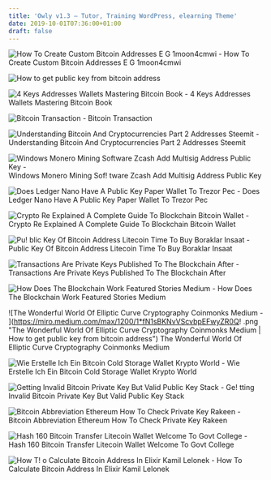 ```yaml
---
title: 'Owly v1.3 – Tutor, Training WordPress, elearning Theme'
date: 2019-10-01T07:36:00+01:00
draft: false
---
```


![How To Create Custom Bitcoin Addresses E G 1moon4cmwi - ](https://steemitimages.com/0x0/https://steemitimages.com/DQmSbq8NDEe2bRb3S4gjTkVnsMXWgGwBWhEbdLj3foCL5cZ/image.png "How To Create Custom Bitcoin Addresses E G 1moon4cmwi | How to get public key from bitcoin address") How To Create Custom Bitcoin Addresses E G 1moon4cmwi

![How to get public key from bitcoin address](https://cdn-images-1.medium.com/max/623/0*5KYn60W30-mXorZT. "How to get public key from bitcoin address") 

![4 Keys Addresses Wallets Mastering Bitcoin Book - ](https://www.oreilly.com/library/view/mastering-bitcoin/9781491902639/images/msbt_0405.png "4 Keys Addresses Wallets Mastering Bitcoin Book | How to get public key from bitcoin address") 4 Keys Addresses Wallets Mastering Bitcoin Book

![Bitcoin Transaction - ](http://www.cointoken.com/images/content/bitcoin-02.jpg "Bitcoin Transaction | How to get public key from bitcoin address") Bitcoin Transaction

![Understanding Bitcoin And Cryptocurrencies Part 2 Addresses Steemit - ](https://steemitimages.com/640x0/http://3.bp.blogspot.com/-DdzI91btSKY/UVAt596VbFI/AAAAAAAAATI/2CKC6O_Sx-I/s1600/bitcoin_address.png "Understanding Bitcoin And Cryptocurrencies Part 2 Addresses Steemit | How to get public key from bitcoin address") Understanding Bitcoin And Cryptocurrencies Part 2 Addresses Steemit

![Windows Monero Mining Software Zcash Add Multisig Address Public Key - ](https://pbs.twimg.com/tweet_video_thumb/DVYx7DlWAAISHYr.jpg "Windows Monero Mining Software Zcash Add Multisig Address Public Key | How to get !   public key from bitcoin address") Windows Monero Mining Sof! tware Zcash Add Multisig Address Public Key

![Does Ledger Nano Have A Public Key Paper Wallet To Trezor Pec - ](https://forum.ethereumclassic.org/uploads/default/original/1X/d773cd4b6465b9d76dc4bde0bf40d91fd7c7b986.PNG "Does Ledger Nano Have A Public Key Paper Wallet To Trezor Pec | How to get public key from bitcoin address") Does Ledger Nano Have A Public Key Paper Wallet To Trezor Pec

![Crypto Re Explained A Complete Guide To Blockchain Bitcoin Wallet - ](https://applicature.com/wp-content/uploads/2018/08/blockchain-bitcoin-wallet-key-generation.png "Crypto Re Explained A Complete Guide To Blockchain Bitcoin Wallet | How to get public key from bitcoin address") Crypto Re Explained A Complete Guide To Blockchain Bitcoin Wallet

![Pu!   blic Key Of Bitcoin Address Litecoin Time To Buy Boraklar Insaat - ](https://i.imgur.com/Q12SRTK.jpg "Public Key Of Bitcoin Address Litecoin Time To Buy Boraklar Insaat | How to get public key from bitcoin address") Public Key Of Bitcoin Address Litecoin Time To Buy Boraklar Insaat

![Transactions Are Private Keys Published To The Blockchain After - ](https://i.stack.imgur.com/MSXaf.png "Transactions Are Private Keys Published To The Blockchain After | How to get public key from bitcoin address") Transactions Are Private Keys Published To The Blockchain After

![How Does The Blockchain Work Featured Stories Medium - ](https://miro.medium.com/max/2000/1*pRMj7C7wsAWinpE3Yf9LDQ.png "How Does The Blockchain Work Featured Stories Medium | How to get public key from bitcoin address") How Does The Blockchain Work Featured Stories Medium

 ![The Wonderful World Of Elliptic Curve Cryptography Coinmonks Medium - ](https://miro.medium.com/max/1200/1*fN1sBKNvVScvbpEFwyZR0Q!   .png "The Wonderful World Of Elliptic Curve Cryptography Coinmonks Medium | How to get public key from bitcoin address") The Wonderful World Of Elliptic Curve Cryptography Coinmonks Medium

![Wie Erstelle Ich Ein Bitcoin Cold Storage Wallet Krypto World - ](https://themerkle.com/wp-content/uploads/2017/03/bitcoin-cold-wallet-electrum.png "Wie Erstelle Ich Ein Bitcoin Cold Storage Wallet Krypto World | How to get public key from bitcoin address") Wie Erstelle Ich Ein Bitcoin Cold Storage Wallet Krypto World

![Getting Invalid Bitcoin Private Key But Valid Public Key Stack - ](https://i.stack.imgur.com/SQIhT.png "Getting Invalid Bitcoin Private Key But Valid Public Key Stack | How to get public key from bitcoin address") Ge! tting Invalid Bitcoin Private Key But Valid Public Key Stack

![Bitcoin Abbreviation Ethereum How To Check Private Key Rakeen - ](https://steemitimages.com/DQmdgtctfv1y4XiD662wtFvCX2ryujJtBEHRwdp59XmxEB4/04.png "Bitcoin Abbreviation Ethereum How To Check Private Key Rakeen | How to get public key from bitcoin address") Bitcoin Abbreviation Ethereum How To Check Private Key Rakeen

![Hash 160 Bitcoin Transfer Litecoin Wallet Welcome To Govt College - ](https://www.mhthemes.com/wp-content/uploads/2017/03/Bitcoin_Toolbox.jpg "Hash 160 Bitcoin Transfer Litecoin Wallet Welcome To Govt College | How to get public key from bitcoin address") Hash 160 Bitcoin Transfer Litecoin Wallet Welcome To Govt College

![How T!   o Calculate Bitcoin Address In Elixir Kamil Lelonek - ](https://miro.medium.com/max/1200/1*GI2NDJnhU14lBG-Fc0Magw.png "How To C!   alculate Bitcoin Address In Elixir Kamil Lelonek | How to get public key from bitcoin address") How To Calculate Bitcoin Address In Elixir Kamil Lelonek